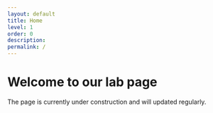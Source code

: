 ```yaml
---
layout: default
title: Home
level: 1
order: 0
description:
permalink: /
---
```


# Welcome to our lab page

The page is currently under construction and will updated regularly.

